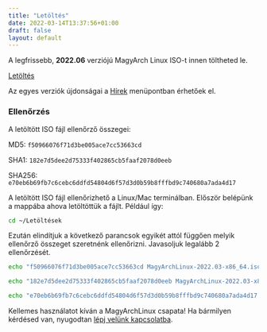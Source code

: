 ```yaml
---
title: "Letöltés"
date: 2022-03-14T13:37:56+01:00
draft: false
layout: default
---
```

A legfrissebb, **2022.06** verziójú MagyArch Linux ISO-t innen töltheted le.

<a href="https://drive.google.com/file/d/18F-f3CIGBAtfzYSWfCWsSBMx98rSvgjv/view?usp=sharing" class="btn btn-main mt-20">Letöltés</a>

Az egyes verziók újdonságai a [Hírek](/hirek) menüpontban érhetőek el.

### Ellenőrzés
A letöltött ISO fájl ellenőrző összegei:

MD5: `f50966076f71d3be005ace7cc53663cd`

SHA1: `182e7d5dee2d75333f402865cb5faaf2078d0eeb`

SHA256: `e70eb6b69fb7c6cebc6ddfd54804d6f57d3d0b59b8fffbd9c740680a7ada4d17`

A letöltött ISO fájl ellenőrizhető a Linux/Mac terminálban. Először belépünk a mappába ahova letöltöttük a fájlt. Például így:
```bash
cd ~/Letöltések
```
Ezután elindítjuk a következő parancsok egyikét attól függően melyik ellenőrző összeget szeretnénk ellenőrizni. Javasoljuk legalább 2 ellenőrzését.
```bash
echo "f50966076f71d3be005ace7cc53663cd MagyArchLinux-2022.03-x86_64.iso" | md5sum -c

echo "182e7d5dee2d75333f402865cb5faaf2078d0eeb MagyArchLinux-2022.03-x86_64.iso" | sha1sum -c

echo "e70eb6b69fb7c6cebc6ddfd54804d6f57d3d0b59b8fffbd9c740680a7ada4d17 MagyArchLinux-2022.03-x86_64.iso" | sha256sum -c
```
Kellemes használatot kíván a MagyArchLinux csapata! Ha bármilyen kérdésed van, nyugodtan [lépj velünk kapcsolatba](/kapcsolatba).
